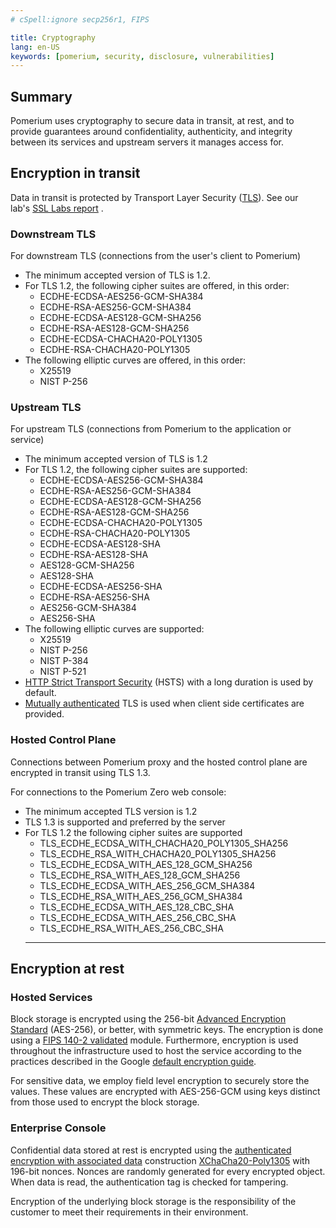 ```yaml
---
# cSpell:ignore secp256r1, FIPS

title: Cryptography
lang: en-US
keywords: [pomerium, security, disclosure, vulnerabilities]
---
```


## Summary[](https://www.pomerium.com/docs/internals/cryptography#summary)

Pomerium uses cryptography to secure data in transit, at rest, and to provide guarantees around confidentiality, authenticity, and integrity between its services and upstream servers it manages access for.

## Encryption in transit[](https://www.pomerium.com/docs/internals/cryptography#encryption-in-transit)

Data in transit is protected by Transport Layer Security ([TLS](https://en.wikipedia.org/wiki/Transport_Layer_Security)). See our lab's [SSL Labs report](https://www.ssllabs.com/ssltest/analyze.html?d=authenticate.demo.pomerium.com&latest) .

### Downstream TLS[](https://www.pomerium.com/docs/internals/cryptography#downstream-tls)

For downstream TLS (connections from the user's client to Pomerium)

- The minimum accepted version of TLS is 1.2.
- For TLS 1.2, the following cipher suites are offered, in this order:
  - ECDHE-ECDSA-AES256-GCM-SHA384
  - ECDHE-RSA-AES256-GCM-SHA384
  - ECDHE-ECDSA-AES128-GCM-SHA256
  - ECDHE-RSA-AES128-GCM-SHA256
  - ECDHE-ECDSA-CHACHA20-POLY1305
  - ECDHE-RSA-CHACHA20-POLY1305
- The following elliptic curves are offered, in this order:
  - X25519
  - NIST P-256

### Upstream TLS[](https://www.pomerium.com/docs/internals/cryptography#upstream-tls)

For upstream TLS (connections from Pomerium to the application or service)

- The minimum accepted version of TLS is 1.2
- For TLS 1.2, the following cipher suites are supported:
  - ECDHE-ECDSA-AES256-GCM-SHA384
  - ECDHE-RSA-AES256-GCM-SHA384
  - ECDHE-ECDSA-AES128-GCM-SHA256
  - ECDHE-RSA-AES128-GCM-SHA256
  - ECDHE-ECDSA-CHACHA20-POLY1305
  - ECDHE-RSA-CHACHA20-POLY1305
  - ECDHE-ECDSA-AES128-SHA
  - ECDHE-RSA-AES128-SHA
  - AES128-GCM-SHA256
  - AES128-SHA
  - ECDHE-ECDSA-AES256-SHA
  - ECDHE-RSA-AES256-SHA
  - AES256-GCM-SHA384
  - AES256-SHA
- The following elliptic curves are supported:
  - X25519
  - NIST P-256
  - NIST P-384
  - NIST P-521
- [HTTP Strict Transport Security](https://developer.mozilla.org/en-US/docs/Web/HTTP/Headers/Strict-Transport-Security) (HSTS) with a long duration is used by default.
- [Mutually authenticated](https://en.wikipedia.org/wiki/Mutual_authentication) TLS is used when client side certificates are provided.

### Hosted Control Plane

Connections between Pomerium proxy and the hosted control plane are encrypted in transit using TLS 1.3.

For connections to the Pomerium Zero web console:

- The minimum accepted TLS version is 1.2
- TLS 1.3 is supported and preferred by the server
- For TLS 1.2 the following cipher suites are supported
  - TLS_ECDHE_ECDSA_WITH_CHACHA20_POLY1305_SHA256
  - TLS_ECDHE_RSA_WITH_CHACHA20_POLY1305_SHA256
  - TLS_ECDHE_ECDSA_WITH_AES_128_GCM_SHA256
  - TLS_ECDHE_RSA_WITH_AES_128_GCM_SHA256
  - TLS_ECDHE_ECDSA_WITH_AES_256_GCM_SHA384
  - TLS_ECDHE_RSA_WITH_AES_256_GCM_SHA384
  - TLS_ECDHE_ECDSA_WITH_AES_128_CBC_SHA
  - TLS_ECDHE_ECDSA_WITH_AES_256_CBC_SHA
  - TLS_ECDHE_RSA_WITH_AES_256_CBC_SHA
  ***

## Encryption at rest[](https://www.pomerium.com/docs/internals/cryptography#encryption-at-rest)

### Hosted Services

Block storage is encrypted using the 256-bit [Advanced Encryption Standard](https://wikipedia.org/wiki/Advanced_Encryption_Standard) (AES-256), or better, with symmetric keys. The encryption is done using a [FIPS 140-2 validated](https://cloud.google.com/security/compliance/fips-140-2-validated?hl=en) module. Furthermore, encryption is used throughout the infrastructure used to host the service according to the practices described in the Google [default encryption guide](https://cloud.google.com/docs/security/encryption/default-encryption?hl=en#hardware).

For sensitive data, we employ field level encryption to securely store the values. These values are encrypted with AES-256-GCM using keys distinct from those used to encrypt the block storage.

### Enterprise Console

Confidential data stored at rest is encrypted using the [authenticated encryption with associated data](https://en.wikipedia.org/wiki/Authenticated_encryption) construction [XChaCha20-Poly1305](https://libsodium.gitbook.io/doc/secret-key_cryptography/aead/chacha20-poly1305/xchacha20-poly1305_construction) with 196-bit nonces. Nonces are randomly generated for every encrypted object. When data is read, the authentication tag is checked for tampering.

Encryption of the underlying block storage is the responsibility of the customer to meet their requirements in their environment.
